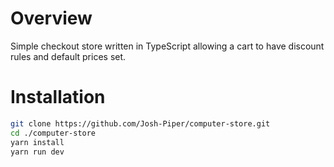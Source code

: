 # Overview

Simple checkout store written in TypeScript allowing a cart to have discount rules and default prices set.

# Installation

```bash
git clone https://github.com/Josh-Piper/computer-store.git
cd ./computer-store
yarn install
yarn run dev
```
